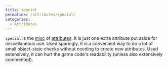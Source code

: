 ```yaml
---
title: special
permalink: /attributes/special/
categories: 
  - Attributes
---
```


`special` is the [misc](properties/misc/) of
[attributes](attributes/). It is just one extra attribute put
aside for miscellaneous use. Used sparingly, it is a convenient way to
do a lot of small object-state checks without needing to create new
attributes. Used extensively, it can hurt the game code's readability
(unless also extensively commented).
